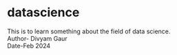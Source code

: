 # datascience
This is to learn something about the field of data science.
<br>
Author- Divyam Gaur
<br>
Date-Feb 2024
